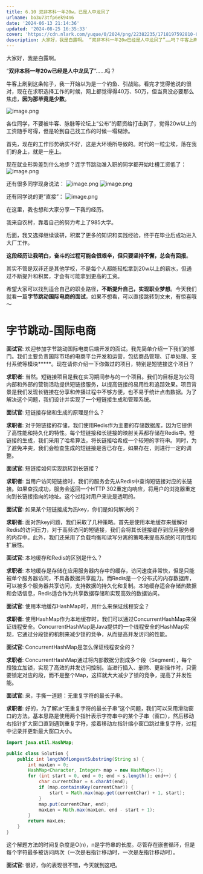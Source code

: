 ```yaml
---
title: 6.10 双非本科一年20w，已是人中龙凤了
urlname: bo3u73tfp6ek94n6
date: '2024-06-13 21:14:36'
updated: '2024-08-25 16:35:33'
cover: 'https://cdn.nlark.com/yuque/0/2024/png/22382235/1718197592810-0a2f2074-a697-4090-9e64-9bb18cf99ae9.png'
description: 大家好，我是白露啊。 “双非本科一年20w已经是人中龙凤了”……吗？牛客上刷到这条帖子，我一开始以为是一个钓鱼、引战贴。看完才觉得他说的很对，现在在求职选择工作的时候，网上都觉得得40万、50万，但当真没必要那么焦虑，因为那毕竟是少数。各位同学，不要被牛客、脉脉等论坛上“公布”的薪资给打击到了...
---
```


大家好，我是白露啊。 

“**双非本科一年20w已经是人中龙凤了**”……吗？

牛客上刷到这条帖子，我一开始以为是一个钓鱼、引战贴。看完才觉得他说的很对，现在在求职选择工作的时候，网上都觉得得40万、50万，但当真没必要那么焦虑，**因为那毕竟是少数**。

![image.png](https://oss1.aistar.cool/elog-offer-now/c3fcad9f5984d0ec566538ca99c2880a.png)

各位同学，不要被牛客、脉脉等论坛上“公布”的薪资给打击到了，觉得20w以上的工资随手可得，但是轮到自己找工作的时候一塌糊涂。 

首先，现在的工作形势确实不好，这是大环境所导致的。时代的一粒尘埃，落在我们的身上，就是一座上。

现在就业形势差到什么地步？连字节跳动准入职的同学都开始吐槽工资低了：
![image.png](https://oss1.aistar.cool/elog-offer-now/2301e5ca008d3e5f1c4070f5ef22bcc5.png)

还有很多同学现身说法：
![image.png](https://oss1.aistar.cool/elog-offer-now/5b26008b5823fedad6a2c2d7ff30fdee.png)
![image.png](https://oss1.aistar.cool/elog-offer-now/c3ee1f0b1ec8e84b3e55d59d4203c776.png)

还有同学说的更“直接”：
![image.png](https://oss1.aistar.cool/elog-offer-now/6628281f0ff1304498be2a87385e12db.png)

在这里，我也想和大家分享一下我的经历。

我来自农村，靠着自己的努力考上了985大学。

后面，我又选择继续读研，积累了更多的知识和实践经验，终于在毕业后成功进入大厂工作。


**这段经历让我明白，奋斗的过程可能会很艰辛，但只要坚持不懈，总会有回报**。


其实不管是双非还是其他学校，不是每个人都能轻松拿到20w以上的薪水，但通过不断提升和积累，才会有可能拿到更高的工资。

希望大家可以找到适合自己的职业路径，**不断提升自己，实现职业梦想**。今天我们就看一篇**字节跳动国际电商的面试**，如果不想看，可以直接跳转到文末，有惊喜哦～
# 字节跳动-国际电商
**面试官**: 欢迎参加字节跳动国际电商后端开发的面试。我先简单介绍一下我们的部门。我们主要负责国际市场的电商平台开发和运营，包括商品管理、订单处理、支付系统等模块*****。现在请你介绍一下你做过的项目，特别是短链接这个项目？ 

**求职者**: 当然。短链接项目是我在实习期间参与的一个项目。我们的目标是为公司内部和外部的营销活动提供短链接服务，以提高链接的易用性和追踪效果。项目背景是我们发现长链接在分享和传播过程中不够方便，也不易于统计点击数据。为了解决这个问题，我们设计并实现了一个短链接生成和管理系统。 

**面试官**: 短链接存储和生成的原理是什么？ 

**求职者**: 对于短链接的存储，我们使用Redis作为主要的存储数据库，因为它提供了高性能和持久化的特性。每个短链接和长链接的映射关系都存储在Redis中。短链接的生成，我们采用了哈希算法，将长链接哈希成一个较短的字符串。同时，为了避免冲突，我们会检查生成的短链接是否已存在，如果存在，则进行一定的调整。 

**面试官**: 短链接如何实现跳转到长链接？ 

**求职者**: 当用户访问短链接时，我们的服务会先从Redis中查询短链接对应的长链接。如果查找成功，服务会返回一个HTTP 302重定向响应，将用户的浏览器重定向到长链接指向的地址。这个过程对用户来说是透明的。 

**面试官**: 如果某个短链接成为热key，你们是如何解决的？

**求职者**: 面对热key问题，我们采取了几种策略。首先是使用本地缓存来缓解对Redis的访问压力，对于高频访问的短链接，我们会将其长链接缓存到应用服务器的内存中。此外，我们还采用了负载均衡和读写分离的策略来提高系统的可用性和扩展性。 

**面试官**: 本地缓存和Redis的区别是什么？ 

**求职者**: 本地缓存是存储在应用服务器内存中的缓存，访问速度非常快，但是只能被单个服务器访问，不具备数据共享能力。而Redis是一个分布式的内存数据库，可以被多个服务器共享访问，支持数据的持久化和复制。本地缓存适合存储热数据和会话信息，Redis适合作为共享数据存储和实现高效的数据访问。 

**面试官**: 使用本地缓存HashMap时，用什么来保证线程安全？ 

**求职者**: 使用HashMap作为本地缓存时，我们可以通过ConcurrentHashMap来保证线程安全。ConcurrentHashMap是Java提供的一个线程安全的HashMap实现，它通过分段锁的机制来减少锁的竞争，从而提高并发访问的性能。 

**面试官**: ConcurrentHashMap是怎么保证线程安全的？ 

**求职者**: ConcurrentHashMap通过将内部数据分割成多个段（Segment），每个段独立加锁，实现了高效的并发访问控制。当进行插入、删除、更新操作时，只需要锁定对应的段，而不是整个Map，这样就大大减少了锁的竞争，提高了并发性能。 

**面试官**: 来，手撕一道题：无重复字符的最长子串。 

**求职者**: 好的，为了解决“无重复字符的最长子串”这个问题，我们可以采用滑动窗口的方法。基本思路是使用两个指针表示字符串中的某个子串（窗口），然后移动右指针扩大窗口直到遇到重复字符，接着移动左指针缩小窗口跳过重复字符，过程中记录并更新最大窗口大小。

```java
import java.util.HashMap;

public class Solution {
    public int lengthOfLongestSubstring(String s) {
        int maxLen = 0;
        HashMap<Character, Integer> map = new HashMap<>();
        for (int start = 0, end = 0; end < s.length(); end++) {
            char currentChar = s.charAt(end);
            if (map.containsKey(currentChar)) {
                start = Math.max(map.get(currentChar) + 1, start);
            }
            map.put(currentChar, end);
            maxLen = Math.max(maxLen, end - start + 1);
        }
        return maxLen;
    }
}
```

这个解题方法的时间复杂度是O(n)，n是字符串的长度。尽管存在嵌套循环，但是每个字符最多被访问两次（一次是右指针移动时，一次是左指针移动时）。

**面试官**: 很好，你的表现很不错，今天就到这吧。


# 

